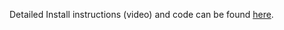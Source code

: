 Detailed Install instructions (video) and code can be found [here](https://www.youtube.com/watch?v=dQw4w9WgXcQ).
